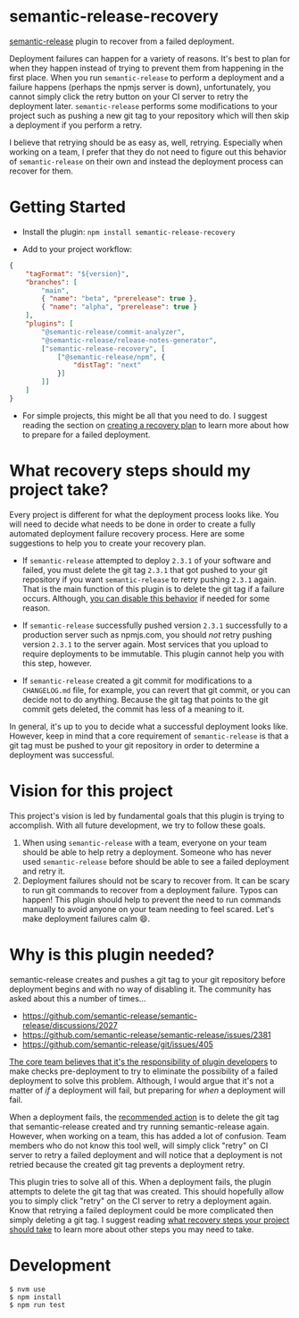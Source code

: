 # semantic-release-recovery

[semantic-release](https://github.com/semantic-release/semantic-release) plugin to recover from a failed deployment. 

Deployment failures can happen for a variety of reasons. It's best to plan for when they happen instead of trying to prevent them from happening in the first place. When you run `semantic-release` to perform a deployment and a failure happens (perhaps the npmjs server is down), unfortunately, you cannot simply click the retry button on your CI server to retry the deployment later. `semantic-release` performs some modifications to your project such as pushing a new git tag to your repository which will then skip a deployment if you perform a retry. 

I believe that retrying should be as easy as, well, retrying. Especially when working on a team, I prefer that they do not need to figure out this behavior of `semantic-release` on their own and instead the deployment process can recover for them. 

# Getting Started

* Install the plugin: `npm install semantic-release-recovery`

* Add to your project workflow: 

```json
{
    "tagFormat": "${version}",
    "branches": [
        "main",
        { "name": "beta", "prerelease": true },
        { "name": "alpha", "prerelease": true }
    ],
    "plugins": [
        "@semantic-release/commit-analyzer",
        "@semantic-release/release-notes-generator",        
        ["semantic-release-recovery", [
            ["@semantic-release/npm", {
                "distTag": "next"
            }]
        ]]
    ]
}
```

* For simple projects, this might be all that you need to do. I suggest reading the section on [creating a recovery plan](#what-recovery-steps-should-my-project-take) to learn more about how to prepare for a failed deployment. 

# What recovery steps should my project take? 

Every project is different for what the deployment process looks like. You will need to decide what needs to be done in order to create a fully automated deployment failure recovery process. Here are some suggestions to help you to create your recovery plan. 

* If `semantic-release` attempted to deploy `2.3.1` of your software and failed, you must delete the git tag `2.3.1` that got pushed to your git repository if you want `semantic-release` to retry pushing `2.3.1` again. That is the main function of this plugin is to delete the git tag if a failure occurs. Although, [you can disable this behavior](#configuration) if needed for some reason. 

* If `semantic-release` successfully pushed version `2.3.1` successfully to a production server such as npmjs.com, you should *not* retry pushing version `2.3.1` to the server again. Most services that you upload to require deployments to be immutable. This plugin cannot help you with this step, however. 

* If `semantic-release` created a git commit for modifications to a `CHANGELOG.md` file, for example, you can revert that git commit, or you can decide not to do anything. Because the git tag that points to the git commit gets deleted, the commit has less of a meaning to it. 

In general, it's up to you to decide what a successful deployment looks like. However, keep in mind that a core requirement of `semantic-release` is that a git tag must be pushed to your git repository in order to determine a deployment was successful. 

# Vision for this project

This project's vision is led by fundamental goals that this plugin is trying to accomplish. With all future development, we try to follow these goals. 

1. When using `semantic-release` with a team, everyone on your team should be able to help retry a deployment. Someone who has never used `semantic-release` before should be able to see a failed deployment and retry it. 
2. Deployment failures should not be scary to recover from. It can be scary to run git commands to recover from a deployment failure. Typos can happen! This plugin should help to prevent the need to run commands manually to avoid anyone on your team needing to feel scared. Let's make deployment failures calm 😄. 

# Why is this plugin needed? 

semantic-release creates and pushes a git tag to your git repository before deployment begins and with no way of disabling it. The community has asked about this a number of times...
* https://github.com/semantic-release/semantic-release/discussions/2027
* https://github.com/semantic-release/semantic-release/issues/2381
* https://github.com/semantic-release/git/issues/405

[The core team believes that it's the responsibility of plugin developers](https://github.com/semantic-release/semantic-release/discussions/2027) to make checks pre-deployment to try to eliminate the possibility of a failed deployment to solve this problem. Although, I would argue that it's not a matter of *if* a deployment will fail, but preparing for *when* a deployment will fail. 

When a deployment fails, the [recommended action](https://github.com/semantic-release/semantic-release/discussions/2027) is to delete the git tag that semantic-release created and try running semantic-release again. However, when working on a team, this has added a lot of confusion. Team members who do not know this tool well, will simply click "retry" on CI server to retry a failed deployment and will notice that a deployment is not retried because the created git tag prevents a deployment retry. 

This plugin tries to solve all of this. When a deployment fails, the plugin attempts to delete the git tag that was created. This should hopefully allow you to simply click "retry" on the CI server to retry a deployment again. Know that retrying a failed deployment could be more complicated then simply deleting a git tag. I suggest reading [what recovery steps your project should take](#what-recovery-steps-should-my-project-take) to learn more about other steps you may need to take. 

# Development 

```
$ nvm use 
$ npm install 
$ npm run test 
```



